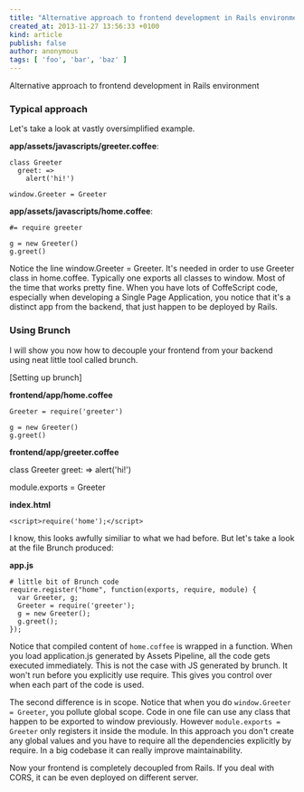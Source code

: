 ```yaml
---
title: "Alternative approach to frontend development in Rails environment"
created_at: 2013-11-27 13:56:33 +0100
kind: article
publish: false
author: anonymous
tags: [ 'foo', 'bar', 'baz' ]
---
```


Alternative approach to frontend development in Rails environment

### Typical approach

Let's take a look at vastly oversimplified example.

__app/assets/javascripts/greeter.coffee__:

    class Greeter
      greet: =>
        alert('hi!')

    window.Greeter = Greeter

__app/assets/javascripts/home.coffee__:

    #= require greeter

    g = new Greeter()
    g.greet()

Notice the line window.Greeter = Greeter. It's needed in order to use Greeter class in home.coffee. Typically one exports all classes to window.
Most of the time that works pretty fine. When you have lots of CoffeScript code, especially when developing a Single Page Application, you notice that it's a distinct app from the backend, that just happen to be deployed by Rails.

### Using Brunch

I will show you now how to decouple your frontend from your backend using neat little tool called brunch.

[Setting up brunch]

__frontend/app/home.coffee__

    Greeter = require('greeter')

    g = new Greeter()
    g.greet()

__frontend/app/greeter.coffee__

  class Greeter
    greet: =>
      alert('hi!')

  module.exports = Greeter

__index.html__

    <script>require('home');</script>

I know, this looks awfully similiar to what we had before. But let's take a look at the file Brunch produced:


__app.js__

    # little bit of Brunch code
    require.register("home", function(exports, require, module) {
      var Greeter, g;
      Greeter = require('greeter');
      g = new Greeter();
      g.greet();
    });


Notice that compiled content of `home.coffee` is wrapped in a function.
When you load application.js generated by Assets Pipeline, all the code gets executed immediately. This is not the case with JS generated by brunch. It won't run before you explicitly use require. This gives you control over when each part of the code is used.

The second difference is in scope. Notice that when you do `window.Greeter = Greeter`, you pollute global scope. Code in one file can use any class that happen to be exported to window previously. However `module.exports = Greeter` only registers it inside the module. In this approach you don't create any global values and you have to require all the dependencies explicitly by require. In a big codebase it can really improve maintainability.

Now your frontend is completely decoupled from Rails. If you deal with CORS, it can be even deployed on different server.
